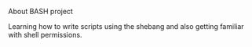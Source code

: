 About BASH project

Learning how to write scripts using the shebang and also getting familiar with shell permissions.
